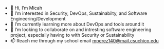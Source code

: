- 👋 Hi, I’m Micah
- 👀 I’m interested in Security, DevOps, Sustainabilty, and Software Engineering/Development
- 🌱 I’m currently learning more about DevOps and tools around it
- 💞️ I’m looking to collaborate on and intresting software engineering project, especially having to with Security or Sustainability 
- 📫 Reach me through my school email mperez140@mail.csuchico.edu

<!---
Micahperez2/Micahperez2 is a ✨ special ✨ repository because its `README.md` (this file) appears on your GitHub profile.
You can click the Preview link to take a look at your changes.
--->
